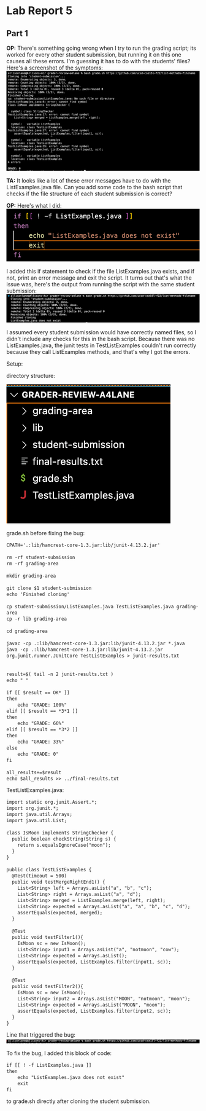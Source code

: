 # Lab Report 5
## Part 1

**OP:** There's something going wrong when I try to run the grading script; its worked for every other student submission, but running it on this one causes all these errors. I'm guessing it has to do with the students' files? Here's a screenshot of the symptoms:
![](symptom.png)


**TA:** It looks like a lot of these error messages have to do with the ListExamples.java file. Can you add some code to the bash script that checks if the file structure of each student submission is correct?




**OP:** Here's what I did:  
![](fixed-bug.png)  

I added this if statement to check if the file ListExamples.java exists, and if not, print an error message and exit the script. It turns out that's what the issue was, here's the output from running the script with the same student submission:
![](fixed-output.png)

I assumed every student submission would have correctly named files, so I didn't include any checks for this in the bash script. Because there was no ListExamples.java, the junit tests in TestListExamples couldn't run correctly because they call ListExamples methods, and that's why I got the errors.



Setup:

directory structure: 

![](d-structure.png)


grade.sh before fixing the bug:
```
CPATH='.:lib/hamcrest-core-1.3.jar:lib/junit-4.13.2.jar'

rm -rf student-submission
rm -rf grading-area

mkdir grading-area

git clone $1 student-submission
echo 'Finished cloning'

cp student-submission/ListExamples.java TestListExamples.java grading-area
cp -r lib grading-area

cd grading-area

javac -cp .:lib/hamcrest-core-1.3.jar:lib/junit-4.13.2.jar *.java
java -cp .:lib/hamcrest-core-1.3.jar:lib/junit-4.13.2.jar org.junit.runner.JUnitCore TestListExamples > junit-results.txt 


result=$( tail -n 2 junit-results.txt )
echo " "

if [[ $result == OK* ]]
then
    echo "GRADE: 100%"
elif [[ $result == *3*1 ]]
then
    echo "GRADE: 66%"
elif [[ $result == *3*2 ]]
then
    echo "GRADE: 33%"
else 
    echo "GRADE: 0"
fi

all_results+=$result
echo $all_results >> ../final-results.txt
```


TestListExamples.java:
```
import static org.junit.Assert.*;
import org.junit.*;
import java.util.Arrays;
import java.util.List;

class IsMoon implements StringChecker {
  public boolean checkString(String s) {
    return s.equalsIgnoreCase("moon");
  }
}

public class TestListExamples {
  @Test(timeout = 500)
  public void testMergeRightEnd1() {
    List<String> left = Arrays.asList("a", "b", "c");
    List<String> right = Arrays.asList("a", "d");
    List<String> merged = ListExamples.merge(left, right);
    List<String> expected = Arrays.asList("a", "a", "b", "c", "d");
    assertEquals(expected, merged);
  }

  @Test
  public void testFilter1(){
    IsMoon sc = new IsMoon();
    List<String> input1 = Arrays.asList("a", "notmoon", "cow");
    List<String> expected = Arrays.asList();
    assertEquals(expected, ListExamples.filter(input1, sc));
  }

  @Test
  public void testFilter2(){
    IsMoon sc = new IsMoon();
    List<String> input2 = Arrays.asList("MOON", "notmoon", "moon");
    List<String> expected = Arrays.asList("MOON", "moon");
    assertEquals(expected, ListExamples.filter(input2, sc));
  }
}
```

Line that triggered the bug:  
![](command.png)


To fix the bug, I added this block of code:
```
if [[ ! -f ListExamples.java ]]
then    
    echo "ListExamples.java does not exist"
    exit
fi
```
to grade.sh directly after cloning the student submission.

